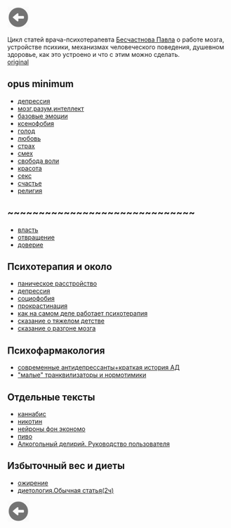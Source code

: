 
<a href=../README.md><img src="../img/back.jpg" width="50" height="50" /></a>

Цикл статей врача-психотерапевта [Бесчастнова Павла](https://www.facebook.com/stelazin)
о работе мозга, устройстве психики, механизмах человеческого поведения, душевном здоровье, как это устроено и что с этим можно сделать.<br>
[original](stelazin.livejournal.com)
## opus minimum
* [депрессия](депрессия.md)
* [мозг,разум,интеллект](Общая%20идея.md)
* [базовые эмоции](базовые%20эмоции.md)
* [ксенофобия](ксенофобия.md) 
* [голод](голод.md) 
* [любовь](любовь.md)  
* [страх](страх.md)  
* [смех](смех.md) 
* [свобода воли](свобода%20воли%20или%20денежное%20вознаграждение.md) 
* [красота](Красота.md)
* [секс](секс.md) 
* [счастье](счастье.md) 
* [религия](Религия.md) 

## ~~~~~~~~~~~~~~~~~~~~~~~~~~~~~~
* [власть](власть.md)
* [отвращение](отвращение.md)
* [доверие](доверие.md)

## Психотерапия и около
* [паническое расстройство](Паническое%20расстройство.md)
* [депрессия](Депрессия2.md)
* [социофобия](Социофобия.md)
* [прокрастинация](Прокрастинация.md)
* [как на самом деле работает психотерапия](Как%20на%20самом%20деле%20работает%20психотерапия.md)
* [сказание о тяжелом детстве ](Сказание%20о%20тяжёлом%20детстве.md)
* [сказание о разгоне мозга](Разгон%20мозга.md)

## Психофармакология
* [современные антидепрессанты+краткая история АД](антидепрессанты.md)
* ["малые" транквилизаторы и нормотимики](Транквилизаторы.md)

## Отдельные тексты
* [каннабис](каннабис.md)
* [никотин](никотин.md)
* [нейроны фон экономо](нейроны%20фон%20экономо.md)
* [пиво](пиво.md)
* [Алкогольный делирий. Руководство пользователя](белочка.md)

## Избыточный вес и диеты
* [ожирение](Ожирение.md)
* [диетология.Обычная статья(2ч)](Диетология.md)



<a href=../README.md><img src="../img/back.jpg" width="50" height="50" /></a>
